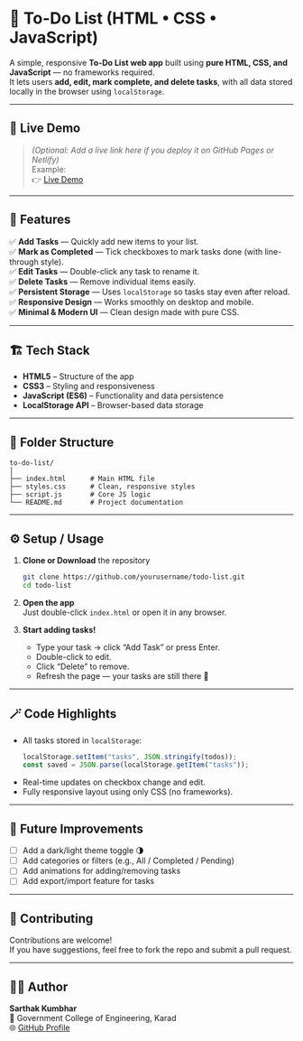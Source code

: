 # 📝 To-Do List (HTML • CSS • JavaScript)

A simple, responsive **To-Do List web app** built using **pure HTML, CSS, and JavaScript** — no frameworks required.  
It lets users **add, edit, mark complete, and delete tasks**, with all data stored locally in the browser using `localStorage`.

---

## 🚀 Live Demo
> *(Optional: Add a live link here if you deploy it on GitHub Pages or Netlify)*  
Example:  
👉 [Live Demo]([https://yourusername.github.io/todo-list/](https://sarthaksk26.github.io/TodoFromBasics/))

---

## 🧩 Features

✅ **Add Tasks** — Quickly add new items to your list.  
✅ **Mark as Completed** — Tick checkboxes to mark tasks done (with line-through style).  
✅ **Edit Tasks** — Double-click any task to rename it.  
✅ **Delete Tasks** — Remove individual items easily.  
✅ **Persistent Storage** — Uses `localStorage` so tasks stay even after reload.  
✅ **Responsive Design** — Works smoothly on desktop and mobile.  
✅ **Minimal & Modern UI** — Clean design made with pure CSS.

---

## 🏗️ Tech Stack

- **HTML5** – Structure of the app  
- **CSS3** – Styling and responsiveness  
- **JavaScript (ES6)** – Functionality and data persistence  
- **LocalStorage API** – Browser-based data storage  

---

## 📂 Folder Structure

```
to-do-list/
│
├── index.html      # Main HTML file
├── styles.css      # Clean, responsive styles
├── script.js       # Core JS logic
└── README.md       # Project documentation
```

---

## ⚙️ Setup / Usage

1. **Clone or Download** the repository  
   ```bash
   git clone https://github.com/yourusername/todo-list.git
   cd todo-list
   ```

2. **Open the app**  
   Just double-click `index.html` or open it in any browser.

3. **Start adding tasks!**  
   - Type your task → click “Add Task” or press Enter.  
   - Double-click to edit.  
   - Click “Delete” to remove.  
   - Refresh the page — your tasks are still there 🎉  

---

## 🪄 Code Highlights

- All tasks stored in `localStorage`:
  ```js
  localStorage.setItem("tasks", JSON.stringify(todos));
  const saved = JSON.parse(localStorage.getItem("tasks"));
  ```
- Real-time updates on checkbox change and edit.
- Fully responsive layout using only CSS (no frameworks).

---

## 🧠 Future Improvements

- [ ] Add a dark/light theme toggle 🌗  
- [ ] Add categories or filters (e.g., All / Completed / Pending)  
- [ ] Add animations for adding/removing tasks  
- [ ] Add export/import feature for tasks  

---

## 🤝 Contributing

Contributions are welcome!  
If you have suggestions, feel free to fork the repo and submit a pull request.

---

## 🧑‍💻 Author

**Sarthak Kumbhar**  
📍 Government College of Engineering, Karad  
🌐 [GitHub Profile](https://github.com/Sarthaksk26)
